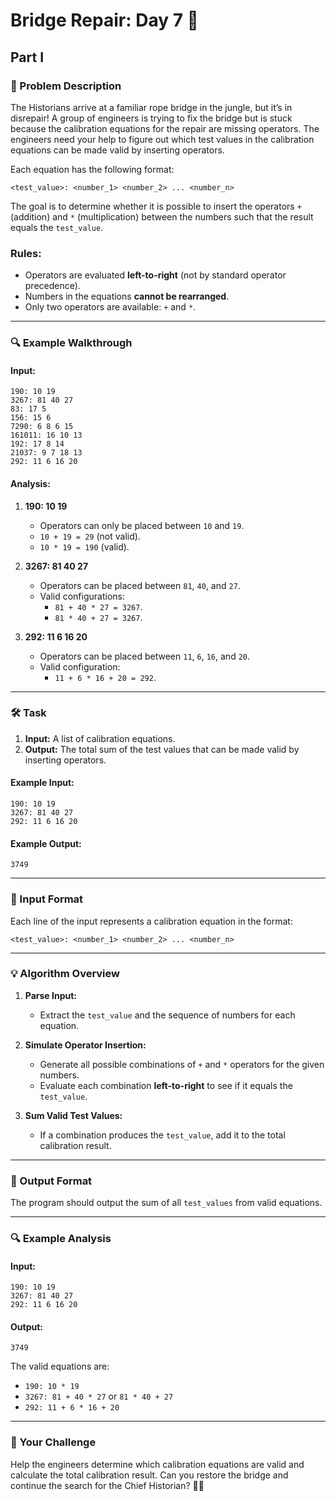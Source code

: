 # Bridge Repair: Day 7 🎄

## Part I

### 📜 Problem Description

The Historians arrive at a familiar rope bridge in the jungle, but it’s in disrepair! A group of engineers is trying to fix the bridge but is stuck because the calibration equations for the repair are missing operators. The engineers need your help to figure out which test values in the calibration equations can be made valid by inserting operators.

Each equation has the following format:

```plaintext
<test_value>: <number_1> <number_2> ... <number_n>
```

The goal is to determine whether it is possible to insert the operators `+` (addition) and `*` (multiplication) between the numbers such that the result equals the `test_value`.

### Rules:

- Operators are evaluated **left-to-right** (not by standard operator precedence).
- Numbers in the equations **cannot be rearranged**.
- Only two operators are available: `+` and `*`.

---

### 🔍 Example Walkthrough

#### Input:

```plaintext
190: 10 19
3267: 81 40 27
83: 17 5
156: 15 6
7290: 6 8 6 15
161011: 16 10 13
192: 17 8 14
21037: 9 7 18 13
292: 11 6 16 20
```

#### Analysis:

1. **190: 10 19**

   - Operators can only be placed between `10` and `19`.
   - `10 + 19 = 29` (not valid).
   - `10 * 19 = 190` (valid).

2. **3267: 81 40 27**

   - Operators can be placed between `81`, `40`, and `27`.
   - Valid configurations:
     - `81 + 40 * 27 = 3267`.
     - `81 * 40 + 27 = 3267`.

3. **292: 11 6 16 20**
   - Operators can be placed between `11`, `6`, `16`, and `20`.
   - Valid configuration:
     - `11 + 6 * 16 + 20 = 292`.

---

### 🛠️ Task

1. **Input:** A list of calibration equations.
2. **Output:** The total sum of the test values that can be made valid by inserting operators.

#### Example Input:

```plaintext
190: 10 19
3267: 81 40 27
292: 11 6 16 20
```

#### Example Output:

```plaintext
3749
```

---

### 🔢 Input Format

Each line of the input represents a calibration equation in the format:

```plaintext
<test_value>: <number_1> <number_2> ... <number_n>
```

---

### 💡 Algorithm Overview

1. **Parse Input:**

   - Extract the `test_value` and the sequence of numbers for each equation.

2. **Simulate Operator Insertion:**

   - Generate all possible combinations of `+` and `*` operators for the given numbers.
   - Evaluate each combination **left-to-right** to see if it equals the `test_value`.

3. **Sum Valid Test Values:**
   - If a combination produces the `test_value`, add it to the total calibration result.

---

### 🎯 Output Format

The program should output the sum of all `test_values` from valid equations.

---

### 🔍 Example Analysis

#### Input:

```plaintext
190: 10 19
3267: 81 40 27
292: 11 6 16 20
```

#### Output:

```plaintext
3749
```

The valid equations are:

- `190: 10 * 19`
- `3267: 81 + 40 * 27` or `81 * 40 + 27`
- `292: 11 + 6 * 16 + 20`

---

### 🎄 Your Challenge

Help the engineers determine which calibration equations are valid and calculate the total calibration result. Can you restore the bridge and continue the search for the Chief Historian? 🚧✨
